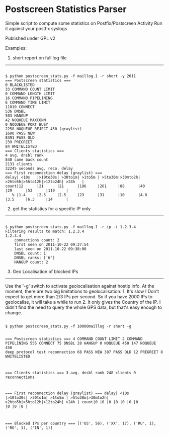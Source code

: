 Postscreen Statistics Parser
============================

Simple script to compute some statistics on Postfix/Postscreen Activity
Run it against your postfix syslogs

Published under GPL v2



Examples:

1. short report on full log file
---------------------------------
<code>
$ python postscreen_stats.py -f maillog.1 -r short -y 2011
=== Postscreen statistics ===
0 BLACKLISTED
33 COMMAND COUNT LIMIT
0 COMMAND LENGTH LIMIT
16 COMMAND PIPELINING
6 COMMAND TIME LIMIT
11010 CONNECT
536 DNSBL
503 HANGUP
42 NOQUEUE MAXCONN
0 NOQUEUE PORT BUSY
2258 NOQUEUE REJECT 450 (graylist)
1600 PASS NEW
8391 PASS OLD
239 PREGREET
84 WHITELISTED
=== Clients statistics ===
4 avg. dnsbl rank
840 came back count
2131 clients
32245 seconds avg. reco. delay
=== First reconnection delay (graylist) ===
delay| <10s   |>10to30s| >30to1m| >1to5m | >5to30m|>30mto2h| >2hto5h|>5hto12h|>12to24h| >24h   |
count|12      |21      |21      |196     |261     |88      |40      |29      |53      |119     |
   % |1.4     |2.5     |2.5     |23      |31      |10      |4.8     |3.5     |6.3     |14      |
</code>

2. get the statistics for a specific IP only
--------------------------------------------
<code>
$ python postscreen_stats.py -f maillog.1 -r ip -i 1.2.3.4
Filtering results to match: 1.2.3.4
1.2.3.4
    connections count: 2
    first seen on 2011-10-22 09:37:54
    last seen on 2011-10-22 09:38:00
    DNSBL count: 1
    DNSBL ranks: ['6']
    HANGUP count: 2
</code>


3. Geo Localisation of blocked IPs
-----------------------------------

Use the '-g' switch to activate geolocalisation against hostip.info. At the moment, there are two big limitations to geolocalisation:
    1. It's slow ! Don't expect to get more than 2/3 IPs per second. So if you have 2000 IPs to geolocalise, it will take a while to run
    2. It only gives the Country of the IP. I didn't find the need to query the whole GPS data, but that's easy enough to change.

<code>
$ python postscreen_stats.py -f 10000maillog -r short -g

=== Postscreen statistics ===
4 COMMAND COUNT LIMIT
2 COMMAND PIPELINING
555 CONNECT
75 DNSBL
28 HANGUP
0 NOQUEUE 450
147 NOQUEUE 450 deep protocol test reconnection
68 PASS NEW
387 PASS OLD
12 PREGREET
8 WHITELISTED

=== Clients statistics ===
3 avg. dnsbl rank
248 clients
0 reconnections

=== First reconnection delay (graylist) ===
delay| <10s   |>10to30s| >30to1m| >1to5m | >5to30m|>30mto2h| >2hto5h|>5hto12h|>12to24h| >24h   |
count|0       |0       |0       |0       |0       |0       |0       |0       |0       |0       |

=== Blocked IPs per country ===
[('US', 56), ('XX', 17), ('RU', 1), ('RO', 1), ('IN', 1)]
</code>

